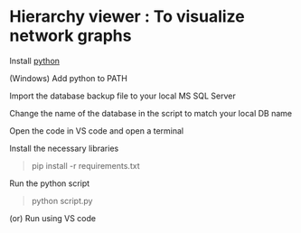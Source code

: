 # Hierarchy viewer : To visualize network graphs

Install [python](https://www.python.org/) 

(Windows) Add python to PATH

Import the database backup file to your local MS SQL Server

Change the name of the database in the script to match your local DB name


Open the code in VS code and open a terminal

Install the necessary libraries
> pip install -r requirements.txt

Run the python script 
> python script.py

(or) Run using VS code 
